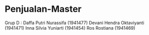# Penjualan-Master
Grup D : Daffa Putri Nurassifa (1941477) Devani Hendra Oktaviyanti (1941471) Inna Silvia Yuniarti (1941454) Ros Rostiana (1941469)
